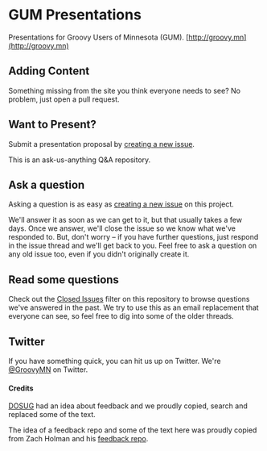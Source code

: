 GUM Presentations 
====================================
Presentations for Groovy Users of Minnesota (GUM). [http://groovy.mn](http://groovy.mn)

Adding Content
------------------------------------
Something missing from the site you think everyone needs to see? No problem, just open a pull request.

Want to Present?
------------------------------------
Submit a presentation proposal by [creating a new issue](http://github.com/GroovyMN/gum-presentations/issues).

This is an ask-us-anything Q&A repository.

Ask a question
------------------------------------
Asking a question is as easy as [creating a new issue](http://github.com/GroovyMN/gum-presentations/issues) on this project.

We'll answer it as soon as we can get to it, but that usually takes a few days. Once we answer, we'll close the issue so we know what we've responded to. But, don't worry – if you have further questions, just respond in the issue thread and we'll get back to you. Feel free to ask a question on any old issue too, even if you didn't originally create it.

Read some questions
------------------------------------
Check out the [Closed Issues](http://github.com/GroovyMN/gum-presentations/issues?sort=created&direction=desc&state=closed&page=1) filter on this repository to browse questions we've answered in the past. We try to use this as an email replacement that everyone can see, so feel free to dig into some of the older threads.

Twitter
------------------------------------
If you have something quick, you can hit us up on Twitter. We're [@GroovyMN](http://twitter.com/GroovyMN) on Twitter.

#### Credits
[DOSUG](https://github.com/DOSUG/feedback) had an idea about feedback and we proudly copied, search and replaced some of the text.

The idea of a feedback repo and some of the text here was proudly copied from Zach Holman and his [feedback repo](https://github.com/holman/feedback). 
